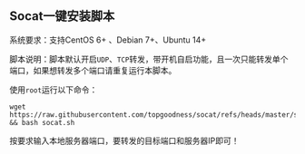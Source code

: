 Socat一键安装脚本
-----------
系统要求：支持CentOS 6+ 、Debian 7+、Ubuntu 14+

脚本说明：脚本默认开启`UDP`、`TCP`转发，带开机自启功能，且一次只能转发单个端口，如果想转发多个端口请重复运行本脚本。

使用`root`运行以下命令：

    wget https://raw.githubusercontent.com/topgoodness/socat/refs/heads/master/socat.sh && bash socat.sh

按要求输入本地服务器端口，要转发的目标端口和服务器IP即可！
